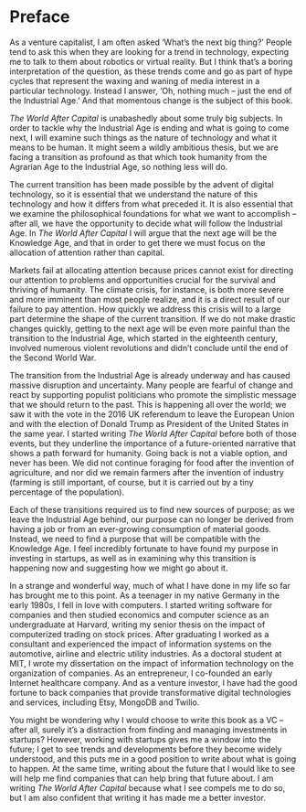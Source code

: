 # Preface

As a venture capitalist, I am often asked ‘What’s the next big thing?’ People tend to ask this when they are looking for a trend in technology, expecting me to talk to them about robotics or virtual reality. But I think that’s a boring interpretation of the question, as these trends come and go as part of hype cycles that represent the waxing and waning of media interest in a particular technology. Instead I answer, ‘Oh, nothing much – just the end of the Industrial Age.’ And that momentous change is the subject of this book.
 
*The World After Capital* is unabashedly about some truly big subjects. In order to tackle why the Industrial Age is ending and what is going to come next, I will examine such things as the nature of technology and what it means to be human. It might seem a wildly ambitious thesis, but we are facing a transition as profound as that which took humanity from the Agrarian Age to the Industrial Age, so nothing less will do.

The current transition has been made possible by the advent of digital technology, so it is essential that we understand the nature of this technology and how it differs from what preceded it. It is also essential that we examine the philosophical foundations for what we want to accomplish – after all, we have the opportunity to decide what will follow the Industrial Age. In *The World After Capital* I will argue that the next age will be the Knowledge Age, and that in order to get there we must focus on the allocation of attention rather than capital.
 
Markets fail at allocating attention because prices cannot exist for directing our attention to problems and opportunities crucial for the survival and thriving of humanity. The climate crisis, for instance, is both more severe and more imminent than most people realize, and it is a direct result of our failure to pay attention. How quickly we address this crisis will to a large part determine the shape of the current transition. If we do not make drastic changes quickly, getting to the next age will be even more painful than the transition to the Industrial Age, which started in the eighteenth century, involved numerous violent revolutions and didn’t conclude until the end of the Second World War.
 
The transition from the Industrial Age is already underway and has caused massive disruption and uncertainty. Many people are fearful of change and react by supporting populist politicians who promote the simplistic message that we should return to the past. This is happening all over the world; we saw it with the vote in the 2016 UK referendum to leave the European Union and with the election of Donald Trump as President of the United States in the same year. I started writing *The World After Capital* before both of those events, but they underline the importance of a future-oriented narrative that shows a path forward for humanity. Going back is not a viable option, and never has been. We did not continue foraging for food after the invention of agriculture, and nor did we remain farmers after the invention of industry (farming is still important, of course, but it is carried out by a tiny percentage of the population). 

Each of these transitions required us to find new sources of purpose; as we leave the Industrial Age behind, our purpose can no longer be derived from having a job or from an ever-growing consumption of material goods. Instead, we need to find a purpose that will be compatible with the Knowledge Age. I feel incredibly fortunate to have found my purpose in investing in startups, as well as in examining why this transition is happening now and suggesting how we might go about it.
 
In a strange and wonderful way, much of what I have done in my life so far has brought me to this point. As a teenager in my native Germany in the early 1980s, I fell in love with computers. I started writing software for companies and then studied economics and computer science as an undergraduate at Harvard, writing my senior thesis on the impact of computerized trading on stock prices. After graduating I worked as a consultant and experienced the impact of information systems on the automotive, airline and electric utility industries. As a doctoral student at MIT, I wrote my dissertation on the impact of information technology on the organization of companies. As an entrepreneur, I co-founded an early Internet healthcare company. And as a venture investor, I have had the good fortune to back companies that provide transformative digital technologies and services, including Etsy, MongoDB and Twilio.
 
You might be wondering why I would choose to write this book as a VC – after all, surely it’s a distraction from finding and managing investments in startups? However, working with startups gives me a window into the future; I get to see trends and developments before they become widely understood, and this puts me in a good position to write about what is going to happen. At the same time, writing about the future that I would like to see will help me find companies that can help bring that future about. I am writing *The World After Capital* because what I see compels me to do so, but I am also confident that writing it has made me a better investor.
